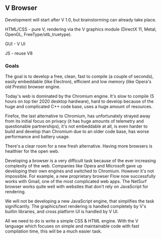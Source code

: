 ## V Browser

Development will start after V 1.0, but brainstorming can already take place.

HTML/CSS - pure V, rendering via the V graphics module (DirectX 11, Metal, OpenGL, FreeType/stb_truetype).

GUI - V UI

JS - reuse V8

### Goals

The goal is to develop a free, clean, fast to compile (a couple of seconds), easily embeddable (like Electron), efficient and low memory (like Opera's old Presto) browser engine.

Today's web is dominated by the Chromium engine. It's slow to compile (5 hours on top tier 2020 desktop hardware), hard to develop because of the huge and complicated C++ code base, uses a huge amount of resources.

Firefox, the last alternative to Chromium, has unfortunately strayed away from its initial focus on privacy (it has huge amounts of telemetry and questionable partnerships), it's not embeddable at all, is even harder to build and develop than Chromium due to an older code base, has worse performance and battery usage.

There's a clear room for a new fresh alternative. Having more browsers is healthier for the open web.

Developing a browser is a very difficult task because of the ever increasing complexity of the web. Companies like Opera and Microsoft gave up developing their own engines and switched to Chromium. However it's not impossible. For example, a new proprietary browser Flow now successfully works with Gmail, one of the most complicated web apps. The NetSurf browser works quite well with websites that don't rely on JavaScript for rendering.

We will not be developing a new JavaScript engine, that simplifies the task significantly. The graphics/text rendering is handled completely by V's builtin libraries, and cross platform UI is handled by V UI.

All we need to do is write a simple CSS & HTML engine. With the V language which focuses on simple and maintainable code with fast compilation time, this will be a much easier task.  


